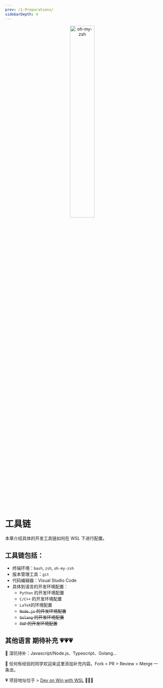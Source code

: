 ```yaml
---
prev: /1-Preparations/
sidebarDepth: 4
---
```


<div align="center"><img src="https://i.loli.net/2018/10/17/5bc6e10ee254f.png" alt="oh-my-zsh" width="40%"/></div>

# 工具链

本章介绍具体的开发工具链如何在 WSL 下进行配置。

## 工具链包括：

- 终端环境：`bash`, `zsh`, `oh-my-zsh`
- 版本管理工具：`git`
- 代码编辑器：Visual Studio Code
- 具体到语言的开发环境配置：
    - `Python` 的开发环境配置
    - `C/C++` 的开发环境配置
    - `LaTeX`的环境配置
    - ~~`Node.js` 的开发环境配置~~
    - ~~`Golang` 的开发环境配置~~
    - ~~`PHP` 的开发环境配置~~

## 其他语言 期待补充 💗💗💗

💨 深坑待补：Javascript/Node.js、Typescript、Golang...

💨 任何有经验的同学欢迎来这里添加补充内容。Fork > PR > Review > Merge 一条龙。

💗 项目地址位于 > [Dev on Win with WSL](https://github.com/spencerwooo/dowww) 🎉🎉🎉